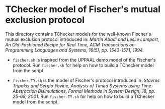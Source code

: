 # TChecker model of Fischer's mutual exclusion protocol

This directory contains TChecker models for the well-known Fischer's mutual 
exclusion protocol introduced in:
*Martin Abadi and Leslie Lamport, An Old-Fashioned Recipe for Real Time, ACM 
Transactions on Programming Languages and Systems, 16(5), pp. 1543-1571, 1994.*

- `fischer.sh` is inspired from the UPPAAL demo model of the Fischer's protocol.
Run `fischer.sh` for help on how to build a TChecker model from the script.

- `fischer-TY.sh` is the model of Fischer's protocol introduced in: *Stavros 
Tripakis and Sergio Yovine, Analysis of Timed Systems using Time-Abstraction 
Bisimulations, Formal Methods in System Design, 18, pp. 25-68, 2001.*
Run `fischer-TY.sh` for help on how to build a TChecker model from the script.